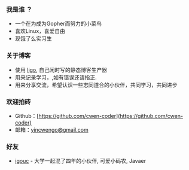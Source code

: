 ### 我是谁 ？   

* 一个在为成为Gopher而努力的小菜鸟  
* 喜欢Linux，喜爱自由         
* 现饿了么实习生   

### 关于博客  

* 使用 [ljgo](https://github.com/cwen-coder/ljgo), 自己闲时写的静态博客生产器  
* 用来记录学习，,如有错误还请指正. 
* 用来分享交流，希望认识一些志同道合的小伙伴，共同学习，共同进步    

### 欢迎拍砖       

* Github：[https://github.com/cwen-coder](https://github.com/cwen-coder)
* 邮箱：[yincwengo@gmail.com](mailto:yincwengo@gmail.com)

### 好友   

* [igouc](http://www.igouc.com) - 大学一起混了四年的小伙伴, 可爱小码农, Javaer